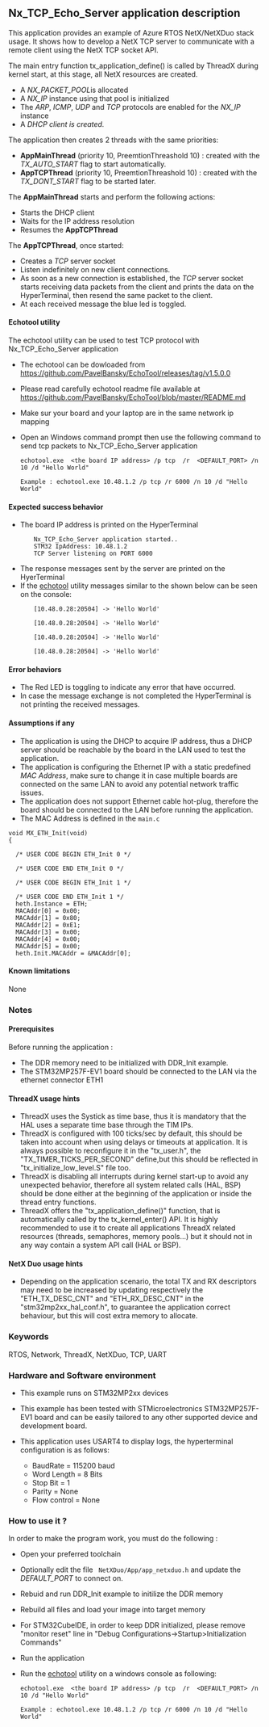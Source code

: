 ##  <b>Nx_TCP_Echo_Server application description</b>

This application provides an example of Azure RTOS NetX/NetXDuo stack usage.
It shows how to develop a NetX TCP server to communicate with a remote client using
the NetX TCP socket API.

The main entry function tx_application_define() is called by ThreadX during kernel start, at this stage, all NetX resources are created.

 - A <i>NX_PACKET_POOL</i>is allocated
 - A <i>NX_IP</i> instance using that pool is initialized
 - The <i>ARP</i>, <i>ICMP</i>, <i>UDP</i> and <i>TCP</i> protocols are enabled for the <i>NX_IP</i> instance
 - A <i>DHCP client is created.</i>

The application then creates 2 threads with the same priorities:

 - **AppMainThread** (priority 10, PreemtionThreashold 10) : created with the <i>TX_AUTO_START</i> flag to start automatically.
 - **AppTCPThread** (priority 10, PreemtionThreashold 10) : created with the <i>TX_DONT_START</i> flag to be started later.

The **AppMainThread** starts and perform the following actions:

  - Starts the DHCP client
  - Waits for the IP address resolution
  - Resumes the **AppTCPThread**

The **AppTCPThread**, once started:

  - Creates a <i>TCP</i> server socket
  - Listen indefinitely on new client connections.
  - As soon as a new connection is established, the <i>TCP</i> server socket starts receiving data packets from the client and prints the data on the HyperTerminal, then resend the same packet to the client.
  - At each received message the blue led is toggled.

####  <b>Echotool utility</b>
The echotool utility can be used to test TCP protocol with Nx_TCP_Echo_Server application

 - The echotool can be dowloaded from https://github.com/PavelBansky/EchoTool/releases/tag/v1.5.0.0
 - Please read carefully echotool readme file available at https://github.com/PavelBansky/EchoTool/blob/master/README.md
 - Make sur your board and your laptop are in the same network ip mapping
 - Open an Windows command prompt then use the following command to send tcp packets to Nx_TCP_Echo_Server application

       echotool.exe  <the board IP address> /p tcp  /r  <DEFAULT_PORT> /n 10 /d "Hello World"

       Example : echotool.exe 10.48.1.2 /p tcp /r 6000 /n 10 /d "Hello World"

####  <b>Expected success behavior</b>

 - The board IP address is printed on the HyperTerminal

```
       Nx_TCP_Echo_Server application started..
       STM32 IpAddress: 10.48.1.2
	   TCP Server listening on PORT 6000
```

 - The response messages sent by the server are printed on the HyerTerminal
 - If the [echotool](https://github.com/PavelBansky/EchoTool/releases/tag/v1.5.0.0) utility messages similar to the shown below can be seen on the console:

```
       [10.48.0.28:20504] -> 'Hello World'

       [10.48.0.28:20504] -> 'Hello World'

       [10.48.0.28:20504] -> 'Hello World'

       [10.48.0.28:20504] -> 'Hello World'
```

#### <b>Error behaviors</b>

 - The Red LED is toggling to indicate any error that have occurred.
 - In case the message exchange is not completed the HyperTerminal is not printing the received messages.

#### <b>Assumptions if any</b>

 - The application is using the DHCP to acquire IP address, thus a DHCP server should be reachable by the board in the LAN used to test the application.
 - The application is configuring the Ethernet IP with a static predefined <i>MAC Address</i>, make sure to change it in case multiple boards are connected on the same LAN to avoid any potential network traffic issues.
 - The application does not support Ethernet cable hot-plug, therefore the board should be connected to the LAN before running the application.
 - The MAC Address is defined in the `main.c`

```
void MX_ETH_Init(void)
{

  /* USER CODE BEGIN ETH_Init 0 */

  /* USER CODE END ETH_Init 0 */

  /* USER CODE BEGIN ETH_Init 1 */

  /* USER CODE END ETH_Init 1 */
  heth.Instance = ETH;
  MACAddr[0] = 0x00;
  MACAddr[1] = 0x80;
  MACAddr[2] = 0xE1;
  MACAddr[3] = 0x00;
  MACAddr[4] = 0x00;
  MACAddr[5] = 0x00;
  heth.Init.MACAddr = &MACAddr[0];
```

#### <b>Known limitations</b>
None

### <b>Notes</b>

#### <b>Prerequisites</b>
Before running the application :

 - The DDR memory need to be initialized with DDR_Init example.
 - The STM32MP257F-EV1 board should be connected to the LAN via the ethernet connector ETH1

#### <b>ThreadX usage hints</b>

 - ThreadX uses the Systick as time base, thus it is mandatory that the HAL uses a separate time base through the TIM IPs.
 - ThreadX is configured with 100 ticks/sec by default, this should be taken into account when using delays or timeouts at application. It is always possible to reconfigure it in the "tx_user.h", the "TX_TIMER_TICKS_PER_SECOND" define,but this should be reflected in "tx_initialize_low_level.S" file too.
 - ThreadX is disabling all interrupts during kernel start-up to avoid any unexpected behavior, therefore all system related calls (HAL, BSP) should be done either at the beginning of the application or inside the thread entry functions.
 - ThreadX offers the "tx_application_define()" function, that is automatically called by the tx_kernel_enter() API.
   It is highly recommended to use it to create all applications ThreadX related resources (threads, semaphores, memory pools...)  but it should not in any way contain a system API call (HAL or BSP).

#### <b>NetX Duo usage hints</b>

 - Depending on the application scenario, the total TX and RX descriptors may need to be increased by updating respectively  the "ETH_TX_DESC_CNT" and "ETH_RX_DESC_CNT" in the "stm32mp2xx_hal_conf.h", to guarantee the application correct behaviour, but this will cost extra memory to allocate.


### <b>Keywords</b>

RTOS, Network, ThreadX, NetXDuo, TCP, UART

### <b>Hardware and Software environment</b>

 - This example runs on STM32MP2xx devices
 - This example has been tested with STMicroelectronics STM32MP257F-EV1 board
    and can be easily tailored to any other supported device and development board.

 - This application uses USART4 to display logs, the hyperterminal configuration is as follows:
      - BaudRate = 115200 baud
      - Word Length = 8 Bits
      - Stop Bit = 1
      - Parity = None
      - Flow control = None

###  <b>How to use it ?</b>

In order to make the program work, you must do the following :

 - Open your preferred toolchain
 - Optionally edit the file <code> NetXDuo/App/app_netxduo.h</code> and update the <i>DEFAULT_PORT</i> to connect on.
 - Rebuid and run DDR_Init example to initilize the DDR memory
 - Rebuild all files and load your image into target memory
 - For STM32CubeIDE, in order to keep DDR initialized, please remove "monitor reset" line in "Debug Configurations->Startup>Initialization Commands"
 - Run the application
 - Run the [echotool](https://github.com/PavelBansky/EchoTool/releases/tag/v1.5.0.0) utility on a windows console as following:

       echotool.exe  <the board IP address> /p tcp  /r  <DEFAULT_PORT> /n 10 /d "Hello World"

       Example : echotool.exe 10.48.1.2 /p tcp /r 6000 /n 10 /d "Hello World"
